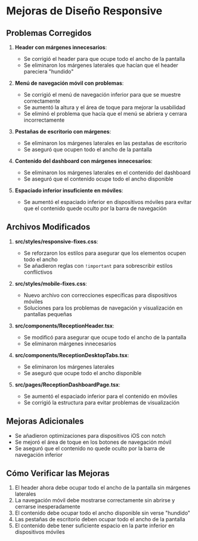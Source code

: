 # Mejoras de Diseño Responsive

## Problemas Corregidos

1. **Header con márgenes innecesarios**: 
   - Se corrigió el header para que ocupe todo el ancho de la pantalla
   - Se eliminaron los márgenes laterales que hacían que el header pareciera "hundido"

2. **Menú de navegación móvil con problemas**:
   - Se corrigió el menú de navegación inferior para que se muestre correctamente
   - Se aumentó la altura y el área de toque para mejorar la usabilidad
   - Se eliminó el problema que hacía que el menú se abriera y cerrara incorrectamente

3. **Pestañas de escritorio con márgenes**:
   - Se eliminaron los márgenes laterales en las pestañas de escritorio
   - Se aseguró que ocupen todo el ancho de la pantalla

4. **Contenido del dashboard con márgenes innecesarios**:
   - Se eliminaron los márgenes laterales en el contenido del dashboard
   - Se aseguró que el contenido ocupe todo el ancho disponible

5. **Espaciado inferior insuficiente en móviles**:
   - Se aumentó el espaciado inferior en dispositivos móviles para evitar que el contenido quede oculto por la barra de navegación

## Archivos Modificados

1. **src/styles/responsive-fixes.css**: 
   - Se reforzaron los estilos para asegurar que los elementos ocupen todo el ancho
   - Se añadieron reglas con `!important` para sobrescribir estilos conflictivos

2. **src/styles/mobile-fixes.css**:
   - Nuevo archivo con correcciones específicas para dispositivos móviles
   - Soluciones para los problemas de navegación y visualización en pantallas pequeñas

3. **src/components/ReceptionHeader.tsx**:
   - Se modificó para asegurar que ocupe todo el ancho de la pantalla
   - Se eliminaron márgenes innecesarios

4. **src/components/ReceptionDesktopTabs.tsx**:
   - Se eliminaron los márgenes laterales
   - Se aseguró que ocupe todo el ancho disponible

5. **src/pages/ReceptionDashboardPage.tsx**:
   - Se aumentó el espaciado inferior para el contenido en móviles
   - Se corrigió la estructura para evitar problemas de visualización

## Mejoras Adicionales

- Se añadieron optimizaciones para dispositivos iOS con notch
- Se mejoró el área de toque en los botones de navegación móvil
- Se aseguró que el contenido no quede oculto por la barra de navegación inferior

## Cómo Verificar las Mejoras

1. El header ahora debe ocupar todo el ancho de la pantalla sin márgenes laterales
2. La navegación móvil debe mostrarse correctamente sin abrirse y cerrarse inesperadamente
3. El contenido debe ocupar todo el ancho disponible sin verse "hundido"
4. Las pestañas de escritorio deben ocupar todo el ancho de la pantalla
5. El contenido debe tener suficiente espacio en la parte inferior en dispositivos móviles 